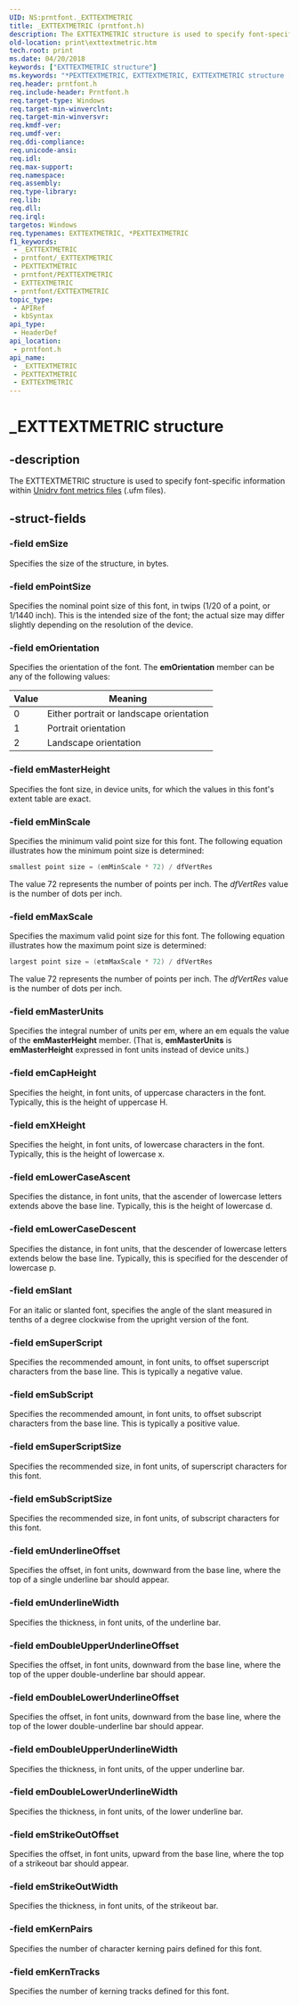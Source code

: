 ```yaml
---
UID: NS:prntfont._EXTTEXTMETRIC
title: _EXTTEXTMETRIC (prntfont.h)
description: The EXTTEXTMETRIC structure is used to specify font-specific information within Unidrv font metrics files (.ufm files).
old-location: print\exttextmetric.htm
tech.root: print
ms.date: 04/20/2018
keywords: ["EXTTEXTMETRIC structure"]
ms.keywords: "*PEXTTEXTMETRIC, EXTTEXTMETRIC, EXTTEXTMETRIC structure [Print Devices], PEXTTEXTMETRIC, PEXTTEXTMETRIC structure pointer [Print Devices], _EXTTEXTMETRIC, print.exttextmetric, print_unidrv-pscript_fonts_8b9f67ef-9ab0-40e4-9474-c506de9c8824.xml, prntfont/EXTTEXTMETRIC, prntfont/PEXTTEXTMETRIC"
req.header: prntfont.h
req.include-header: Prntfont.h
req.target-type: Windows
req.target-min-winverclnt: 
req.target-min-winversvr: 
req.kmdf-ver: 
req.umdf-ver: 
req.ddi-compliance: 
req.unicode-ansi: 
req.idl: 
req.max-support: 
req.namespace: 
req.assembly: 
req.type-library: 
req.lib: 
req.dll: 
req.irql: 
targetos: Windows
req.typenames: EXTTEXTMETRIC, *PEXTTEXTMETRIC
f1_keywords:
 - _EXTTEXTMETRIC
 - prntfont/_EXTTEXTMETRIC
 - PEXTTEXTMETRIC
 - prntfont/PEXTTEXTMETRIC
 - EXTTEXTMETRIC
 - prntfont/EXTTEXTMETRIC
topic_type:
 - APIRef
 - kbSyntax
api_type:
 - HeaderDef
api_location:
 - prntfont.h
api_name:
 - _EXTTEXTMETRIC
 - PEXTTEXTMETRIC
 - EXTTEXTMETRIC
---
```


# _EXTTEXTMETRIC structure


## -description

The EXTTEXTMETRIC structure is used to specify font-specific information within [Unidrv font metrics files](/windows-hardware/drivers/print/customized-font-management) (.ufm files).

## -struct-fields

### -field emSize

Specifies the size of the structure, in bytes.

### -field emPointSize

Specifies the nominal point size of this font, in twips (1/20 of a point, or 1/1440 inch). This is the intended size of the font; the actual size may differ slightly depending on the resolution of the device.

### -field emOrientation

Specifies the orientation of the font. The **emOrientation** member can be any of the following values:

| Value | Meaning |
| --- | --- |
| 0 | Either portrait or landscape orientation |
| 1 | Portrait orientation |
| 2 | Landscape orientation |

### -field emMasterHeight

Specifies the font size, in device units, for which the values in this font's extent table are exact.

### -field emMinScale

Specifies the minimum valid point size for this font. The following equation illustrates how the minimum point size is determined:

```cpp
smallest point size = (emMinScale * 72) / dfVertRes
```

The value 72 represents the number of points per inch. The *dfVertRes* value is the number of dots per inch.

### -field emMaxScale

Specifies the maximum valid point size for this font. The following equation illustrates how the maximum point size is determined:

```cpp
largest point size = (etmMaxScale * 72) / dfVertRes
```

The value 72 represents the number of points per inch. The *dfVertRes* value is the number of dots per inch.

### -field emMasterUnits

Specifies the integral number of units per em, where an em equals the value of the **emMasterHeight** member. (That is, **emMasterUnits** is **emMasterHeight** expressed in font units instead of device units.)

### -field emCapHeight

Specifies the height, in font units, of uppercase characters in the font. Typically, this is the height of uppercase H.

### -field emXHeight

Specifies the height, in font units, of lowercase characters in the font. Typically, this is the height of lowercase x.

### -field emLowerCaseAscent

Specifies the distance, in font units, that the ascender of lowercase letters extends above the base line. Typically, this is the height of lowercase d.

### -field emLowerCaseDescent

Specifies the distance, in font units, that the descender of lowercase letters extends below the base line. Typically, this is specified for the descender of lowercase p.

### -field emSlant

For an italic or slanted font, specifies the angle of the slant measured in tenths of a degree clockwise from the upright version of the font.

### -field emSuperScript

Specifies the recommended amount, in font units, to offset superscript characters from the base line. This is typically a negative value.

### -field emSubScript

Specifies the recommended amount, in font units, to offset subscript characters from the base line. This is typically a positive value.

### -field emSuperScriptSize

Specifies the recommended size, in font units, of superscript characters for this font.

### -field emSubScriptSize

Specifies the recommended size, in font units, of subscript characters for this font.

### -field emUnderlineOffset

Specifies the offset, in font units, downward from the base line, where the top of a single underline bar should appear.

### -field emUnderlineWidth

Specifies the thickness, in font units, of the underline bar.

### -field emDoubleUpperUnderlineOffset

Specifies the offset, in font units, downward from the base line, where the top of the upper double-underline bar should appear.

### -field emDoubleLowerUnderlineOffset

Specifies the offset, in font units, downward from the base line, where the top of the lower double-underline bar should appear.

### -field emDoubleUpperUnderlineWidth

Specifies the thickness, in font units, of the upper underline bar.

### -field emDoubleLowerUnderlineWidth

Specifies the thickness, in font units, of the lower underline bar.

### -field emStrikeOutOffset

Specifies the offset, in font units, upward from the base line, where the top of a strikeout bar should appear.

### -field emStrikeOutWidth

Specifies the thickness, in font units, of the strikeout bar.

### -field emKernPairs

Specifies the number of character kerning pairs defined for this font.

### -field emKernTracks

Specifies the number of kerning tracks defined for this font.

